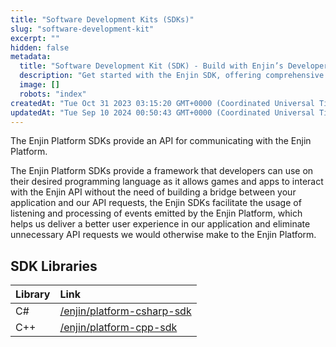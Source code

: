 ```yaml
---
title: "Software Development Kits (SDKs)"
slug: "software-development-kit"
excerpt: ""
hidden: false
metadata: 
  title: "Software Development Kit (SDK) - Build with Enjin’s Developer Tools"
  description: "Get started with the Enjin SDK, offering comprehensive developer tools to integrate blockchain technology into your apps and games with ease."
  image: []
  robots: "index"
createdAt: "Tue Oct 31 2023 03:15:20 GMT+0000 (Coordinated Universal Time)"
updatedAt: "Tue Sep 10 2024 00:50:43 GMT+0000 (Coordinated Universal Time)"
---
```

The Enjin Platform SDKs provide an API for communicating with the Enjin Platform.

The Enjin Platform SDKs provide a framework that developers can use on their desired programming language as it allows games and apps to interact with the Enjin API without the need of building a bridge between your application and our API requests, the Enjin SDKs facilitate the usage of listening and processing of events emitted by the Enjin Platform, which helps us deliver a better user experience in our application and eliminate unnecessary API requests we would otherwise make to the Enjin Platform.

## SDK Libraries

| Library | Link                                                                       |
| :------ | :------------------------------------------------------------------------- |
| C#      | [/enjin/platform-csharp-sdk](https://github.com/enjin/platform-csharp-sdk) |
| C++     | [/enjin/platform-cpp-sdk](https://github.com/enjin/platform-cpp-sdk)       |

